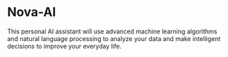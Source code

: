 # Nova-AI
This personal AI assistant will use advanced machine learning algorithms and natural language processing to analyze your data and make intelligent decisions to improve your everyday life. 
